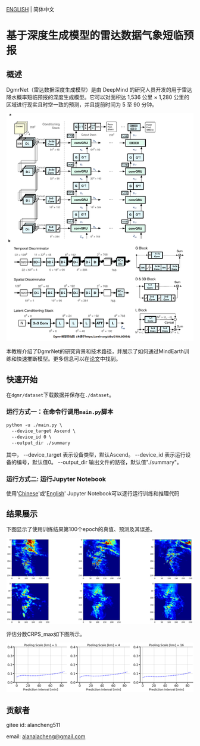 [ENGLISH](README.md) | 简体中文

# 基于深度生成模型的雷达数据气象短临预报

## 概述

DgmrNet（雷达数据深度生成模型）是由 DeepMind 的研究人员开发的用于雷达降水概率短临预报的深度生成模型。它可以对面积达 1,536 公里 × 1,280 公里的区域进行现实且时空一致的预测，并且提前时间为 5 至 90 分钟。

![dgmr](images/dgmr_DgmrNet.png)

本教程介绍了DgmrNet的研究背景和技术路径，并展示了如何通过MindEarth训练和快速推断模型。更多信息可以在[论文](https://arxiv.org/abs/2104.00954)中找到。

## 快速开始

在`dgmr/dataset`下载数据并保存在`./dataset`。

### 运行方式一：在命令行调用`main.py`脚本

```shell
python -u ./main.py \
  --device_target Ascend \
  --device_id 0 \
  --output_dir ./summary
```

其中，
--device_target 表示设备类型，默认Ascend。
--device_id 表示运行设备的编号，默认值0。
--output_dir 输出文件的路径，默认值"./summary"。

### 运行方式二: 运行Jupyter Notebook

使用'[Chinese](DgmrNet_CN.ipynb)'或'[English](DgmrNet.ipynb)' Jupyter Notebook可以逐行运行训练和推理代码

## 结果展示

下图显示了使用训练结果第100个epoch的真值、预测及其误差。

![epoch 100](images/dgmr_pre_image.png)

评估分数CRPS_max如下图所示。

![image_earth](images/dgmr_crps_max.png)

## 贡献者

gitee id: alancheng511

email: alanalacheng@gmail.com